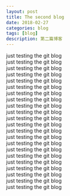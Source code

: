 ```yaml
---
layout: post
title: The second blog
date: 2018-02-27
categories: blog
tags: [blog]
description: 第二篇博客
---
```

<p>
just testing the git blog</br>
just testing the git blog</br>
just testing the git blog</br>
just testing the git blog</br>
just testing the git blog</br>
just testing the git blog</br>
just testing the git blog</br>
just testing the git blog</br>
just testing the git blog</br>
just testing the git blog</br>
just testing the git blog</br>
just testing the git blog</br>
just testing the git blog</br>
just testing the git blog</br>
just testing the git blog</br>
just testing the git blog</br>
just testing the git blog</br>
just testing the git blog</br>
just testing the git blog</br>
just testing the git blog</br>
just testing the git blog</br>
just testing the git blog</br>

</p>
